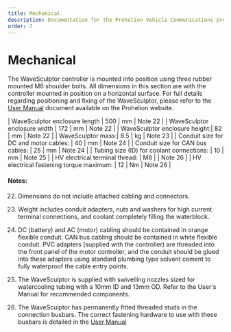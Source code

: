 ```yaml
---
title: Mechanical
description: Documentation for the Prohelion Vehicle Communications protocol
order: 7
---
```


# Mechanical 

The WaveSculptor controller is mounted into position using three rubber mounted M6 shoulder bolts.  All dimensions in this section are with the controller mounted in position on a horizontal surface.  For full details regarding positioning and fixing of the WaveSculptor, please refer to the [User Manual](http://localhost:4000/WaveSculptor_Motor_Controllers/User_Manual/index.md) document available on the Prohelion website.

| WaveSculptor enclosure length | 500 | mm | Note 22 |
| WaveSculptor enclosure width | 172 | mm | Note 22 |
| WaveSculptor enclosure height:| 82 | mm | Note 22 |
| WaveSculptor mass:| 8.5 | kg | Note 23  |
| Conduit size for DC and motor cables:	| 40 | mm | Note 24 |
| Conduit size for CAN bus cables: | 25 | mm | Note 24 |
| Tubing size (ID) for coolant connections: | 10 | mm | Note 25 |
| HV electrical terminal thread: | M8 |  | Note 26 |
| HV electrical fastening torque maximum: | 12 | Nm | Note 26 |

#### Notes:

22) Dimensions do not include attached cabling and connectors.

23) Weight includes conduit adapters, nuts and washers for high current terminal connections, and coolant completely filling the waterblock.

24) DC (battery) and AC (motor) cabling should be contained in orange flexible conduit. CAN bus cabling should be contained in white flexible conduit.  PVC adapters (supplied with the controller) are threaded into the front panel of the motor controller, and the conduit should be glued into these adapters using standard plumbing type solvent cement to fully waterproof the cable entry points.

25) The WaveSculptor is supplied with swivelling nozzles sized for watercooling tubing with a 10mm ID and 13mm OD.  Refer to the User's Manual for recommended components.

26) The WaveSculptor has permanently fitted threaded studs in the connection busbars.  The correct fastening hardware to use with these busbars is detailed in the [User Manual](http://localhost:4000/WaveSculptor_Motor_Controllers/User_Manual/index.md)

